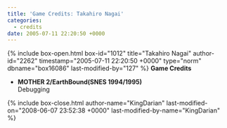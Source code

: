 ```yaml
---
title: 'Game Credits: Takahiro Nagai'
categories:
  - credits
date: 2005-07-11 22:20:50 +0000
---
```

{% include box-open.html box-id="1012" title="Takahiro Nagai" author-id="2262" timestamp="2005-07-11 22:20:50 +0000" type="norm" dbname="box16086" last-modified-by="127" %}
<b>Game Credits</b>
<UL>
<LI><b>MOTHER 2/EarthBound(SNES 1994/1995)</b><BR />
Debugging</LI>
</UL>
{% include box-close.html author-name="KingDarian" last-modified-on="2008-06-07 23:52:38 +0000" last-modified-by-name="KingDarian" %}
